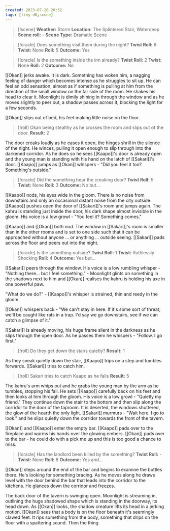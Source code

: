 ```yaml
---
created: 2023-07-20 20:52
tags: [tiny-d6,scene]
---
```

> [!scene] 
> **Weather:** Storm
> **Location:** The Splintered Stair, Waterdeep 
> **Scene roll:** -
> **Scene Type:** Dramatic Scene

> [!oracle] Does something visit them during the night?
> **Twist Roll:** 6
> **Twist:** None
> **Roll:** 5
> **Outcome:** Yes

> [!oracle] Is the something inside the inn already?
> **Twist Roll:** 2
> **Twist:** None
> **Roll:** 2
> **Outcome:** No

[[Okan]] jerks awake. It is dark. Something has woken him, a nagging feeling of danger which becomes intense as he struggles to sit up. He can feel an odd sensation, almost as if something is pulling at him from the direction of the small window on the far side of the room. He shakes his head to clear it. Moonlight is dimily shining in through the window and as he moves slightly to peer out, a shadow passes across it, blocking the light for a few seconds.

[[Okan]] slips out of bed, his feet making little noise on the floor.

> [!roll] Okan being stealthy as he crosses the room and slips out of the door.
> **Result:** 2

The door creaks loudly as he eases it open, the hinges shrill in the silence of the night. He winces, pulling it open enough to slip through into the darkened corridor. As he does so he sees [[Kaapo]]'s door is already open and the young man is standing with his hand on the latch of [[Sakari]]'s door. [[Kaapo]] jumps as [[Okan]] whispers - "Did you feel it too? Something's outside."

> [!oracle] Did the something hear the creaking door?
> **Twist Roll:** 5
> **Twist:** None
> **Roll:** 3
> **Outcome:** No but...

[[Kaapo]] nods, his eyes wide in the gloom. There is no noise from downstairs and only an occasional distant noise from the city outside. [[Kaapo]] pushes open the door of [[Sakari]]'s room and jumps again. The kahru is standing just inside the door, his dark shape almost invisible in the gloom. His voice is a low growl - "You feel it? Something comes."

[[Kaapo]] and [[Okan]] both nod. The window in [[Sakari]]'s room is smaller than in the other rooms and is set to one side such that it can be approached without anyone ... or anything ... outside seeing. [[Sakari]] pads across the floor and peers out into the night.

> [!oracle] Is the something outside?
> **Twist Roll:** 1
> **Twist:** Ruthlessly Shocking
> **Roll:** 4
> **Outcome:** Yes but...

[[Sakari]] peers through the window. His voice is a low rumbling whisper - "Nothing there... but I feel something." - Moonlight glints on something in the shadows next to him and [[Okan]] realises the kahru is holding his axe in one powerful paw.

"What do we do?" - [[Kaapo]]'s whisper is strained, thin and reedy in the gloom.

[[Okan]] whispers back - "We can't stay in here. If it's some sort of threat, we'll be caught like rats in a trap. I'd say we go downstairs, see if we can catch a glimpse of it."

[[Sakari]] is already moving, his huge frame silent in the darkness as he slips through the open door. As he passes them he whispers - "Follow. I go first."

> [!roll] Do they get down the stairs quietly?
> **Result:** 1

As they sneak quietly down the stair, [[Kaapo]] trips on a step and tumbles forwards. [[Sakari]] tries to catch him.

> [!roll] Sakari tries to catch Kaapo as he falls
> **Result:** 5

The kahru's arm whips out and he grabs the young man by the arm as he tumbles, stopping his fall. He sets [[Kaapo]] carefully back on his feet and then looks at him through the gloom. His voice is a low growl - "Quietly my friend." They continue down the stair to the bottom and then slip along the corridor to the door of the taproom. It is deserted, the windows shuttered, the glow of the hearth the only light. [[Sakari]] murmurs - "Wait here. I go to look." and he slips quietly down the corridor towards the front of the tavern.

[[Okan]] and [[Kaapo]] enter the empty bar. [[Kaapo]] pads over to the fireplace and warms his hands over the glowing embers. [[Okan]] pads over to the bar - he could do with a pick me up and this is too good a chance to miss.

> [!oracle] Has the landlord been killed by the something?
> **Twist Roll:** -
> **Twist:** None
> **Roll:** 6
> **Outcome:** Yes and...

[[Okan]] steps around the end of the bar and begins to examine the bottles there. He's looking for something bracing. As he moves along he draws level with the door behind the bar that leads into the corridor to the kitchens. He glances down the corridor and freezes.

The back door of the tavern is swinging open. Moonlight is streaming in, outlining the huge shadowed shape which is standing in the doorway, its head down. As [[Okan]] looks, the shadow creature lifts its head in a jerking motion. [[Okan]] sees that a body is on the floor beneath it's seemingly clawed feet. It rips something from the body, something that drips on the floor with a spattering sound. Then the thing 
